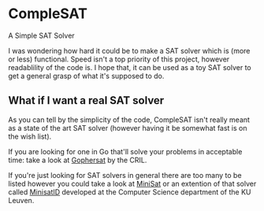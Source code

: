 # CompleSAT
A Simple SAT Solver

I was wondering how hard it could be to make a SAT solver which is (more or less) functional.
Speed isn't a top priority of this project, however readablility of the code is.
I hope that, it can be used as a toy SAT solver to get a general grasp of what it's supposed to do.

## What if I want a real SAT solver
As you can tell by the simplicity of the code, CompleSAT isn't really meant as a
state of the art SAT solver (however having it be somewhat fast is on the wish list).

If you are looking for one in Go that'll solve your problems in acceptable time:
take a look at [Gophersat](https://github.com/crillab/gophersat) by the CRIL.

If you're just looking for SAT solvers in general there are too many to be listed
however you could take a look at [MiniSat](http://minisat.se) or an extention of that
solver called [MinisatID](https://dtai.cs.kuleuven.be/software/minisatid) developed
at the Computer Science department of the KU Leuven.